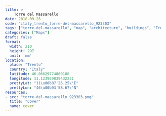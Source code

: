 ```yaml
---
title: > 
    Torre del Massarello
date: 2018-09-26
code: "italy_trento_torre-del-massarello_923303"
tags: ["torre-del-massarello", "map", "architecture", "buildings", "Trento", "Italy"]
categories: ["Maps"]
draft: false
format:
  width: 210
  height: 297
  unit: 'mm'
location:
  place: "Trento"
  country: "Italy"
  latitude: 46.06629774860188
  longitude: 11.123959839432231
  prettyLat: "11\u00b07'26.25\"E"
  prettyLon: "46\u00b03'58.67\"N"
resources:
- src: "torre-del-massarello_923303.png"
  title: "Cover"
  name: cover
---
```

